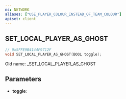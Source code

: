 ```yaml
---
ns: NETWORK
aliases: ["USE_PLAYER_COLOUR_INSTEAD_OF_TEAM_COLOUR"]
apiset: client
---
```

## SET_LOCAL_PLAYER_AS_GHOST

```c
// 0x5FFE9B4144F9712F
void SET_LOCAL_PLAYER_AS_GHOST(BOOL toggle);
```

Old name: _SET_LOCAL_PLAYER_AS_GHOST

## Parameters
* **toggle**:



